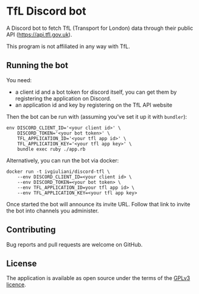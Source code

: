 # TfL Discord bot

A Discord bot to fetch TfL (Transport for London) data through their
public API (https://api.tfl.gov.uk).

This program is not affiliated in any way with TfL.

## Running the bot

You need:
* a client id and a bot token for discord itself, you can get them by
  registering the application on Discord.
* an application id and key by registering on the TfL API website

Then the bot can be run with (assuming you've set it up it with `bundler`):

    env DISCORD_CLIENT_ID='<your client id>' \
        DISCORD_TOKEN='<your bot token>' \
        TFL_APPLICATION_ID='<your tfl app id>' \
        TFL_APPLICATION_KEY='<your tfl app key>' \
        bundle exec ruby ./app.rb

Alternatively, you can run the bot via docker:

    docker run -t ivgiuliani/discord-tfl \
        --env DISCORD_CLIENT_ID=<your client id> \
        --env DISCORD_TOKEN=<your bot token> \
        --env TFL_APPLICATION_ID=your tfl app id> \
        --env TFL_APPLICATION_KEY=<your tfl app key>

Once started the bot will announce its invite URL. Follow that link to invite
the bot into channels you administer.

## Contributing

Bug reports and pull requests are welcome on GitHub.

## License

The application is available as open source under the terms of the
[GPLv3 licence](http://opensource.org/licenses/GPL-3.0).
